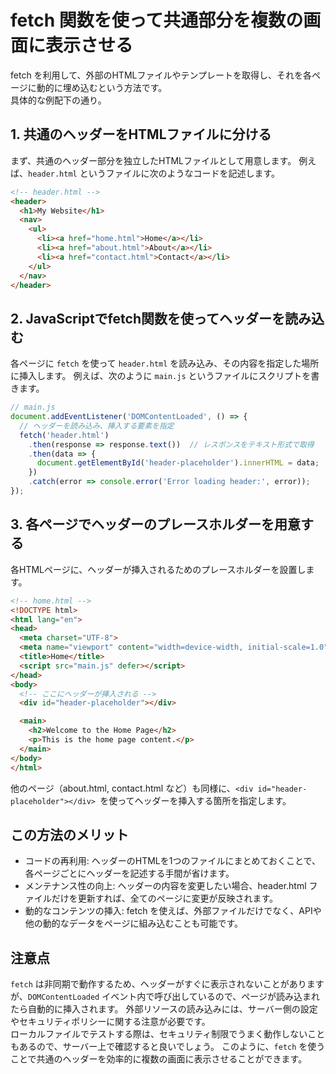# fetch 関数を使って共通部分を複数の画面に表示させる
fetch を利用して、外部のHTMLファイルやテンプレートを取得し、それを各ページに動的に埋め込むという方法です。  
具体的な例配下の通り。

## 1. 共通のヘッダーをHTMLファイルに分ける
まず、共通のヘッダー部分を独立したHTMLファイルとして用意します。
例えば、`header.html` というファイルに次のようなコードを記述します。

```html
<!-- header.html -->
<header>
  <h1>My Website</h1>
  <nav>
    <ul>
      <li><a href="home.html">Home</a></li>
      <li><a href="about.html">About</a></li>
      <li><a href="contact.html">Contact</a></li>
    </ul>
  </nav>
</header>
```
## 2. JavaScriptでfetch関数を使ってヘッダーを読み込む
各ページに `fetch` を使って `header.html` を読み込み、その内容を指定した場所に挿入します。
例えば、次のように `main.js` というファイルにスクリプトを書きます。

```javascript
// main.js
document.addEventListener('DOMContentLoaded', () => {
  // ヘッダーを読み込み、挿入する要素を指定
  fetch('header.html')
    .then(response => response.text())  // レスポンスをテキスト形式で取得
    .then(data => {
      document.getElementById('header-placeholder').innerHTML = data;  // HTML要素に挿入
    })
    .catch(error => console.error('Error loading header:', error));
});
```
## 3. 各ページでヘッダーのプレースホルダーを用意する
各HTMLページに、ヘッダーが挿入されるためのプレースホルダーを設置します。

```html
<!-- home.html -->
<!DOCTYPE html>
<html lang="en">
<head>
  <meta charset="UTF-8">
  <meta name="viewport" content="width=device-width, initial-scale=1.0">
  <title>Home</title>
  <script src="main.js" defer></script>
</head>
<body>
  <!-- ここにヘッダーが挿入される -->
  <div id="header-placeholder"></div>

  <main>
    <h2>Welcome to the Home Page</h2>
    <p>This is the home page content.</p>
  </main>
</body>
</html>
```
他のページ（about.html, contact.html など）も同様に、`<div id="header-placeholder"></div> `を使ってヘッダーを挿入する箇所を指定します。

## この方法のメリット
- コードの再利用: ヘッダーのHTMLを1つのファイルにまとめておくことで、各ページごとにヘッダーを記述する手間が省けます。
- メンテナンス性の向上: ヘッダーの内容を変更したい場合、header.html ファイルだけを更新すれば、全てのページに変更が反映されます。
- 動的なコンテンツの挿入: fetch を使えば、外部ファイルだけでなく、APIや他の動的なデータをページに組み込むことも可能です。
## 注意点
`fetch` は非同期で動作するため、ヘッダーがすぐに表示されないことがありますが、`DOMContentLoaded` イベント内で呼び出しているので、ページが読み込まれたら自動的に挿入されます。
外部リソースの読み込みには、サーバー側の設定やセキュリティポリシーに関する注意が必要です。  
ローカルファイルでテストする際は、セキュリティ制限でうまく動作しないこともあるので、サーバー上で確認すると良いでしょう。
このように、`fetch` を使うことで共通のヘッダーを効率的に複数の画面に表示させることができます。
